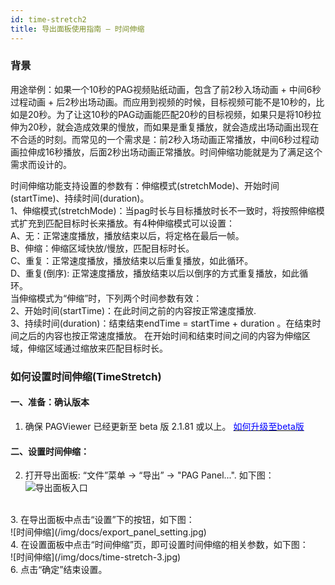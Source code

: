 ```yaml
---
id: time-stretch2
title: 导出面板使用指南 — 时间伸缩
---
```


### 背景
用途举例：如果一个10秒的PAG视频贴纸动画，包含了前2秒入场动画 + 中间6秒过程动画 + 后2秒出场动画。而应用到视频的时候，目标视频可能不是10秒的，比如是20秒。为了让这10秒的PAG动画能匹配20秒的目标视频，如果只是将10秒拉伸为20秒，就会造成效果的慢放，而如果是重复播放，就会造成出场动画出现在不合适的时刻。而常见的一个需求是：前2秒入场动画正常播放，中间6秒过程动画拉伸成16秒播放，后面2秒出场动画正常播放。时间伸缩功能就是为了满足这个需求而设计的。 <br/>

时间伸缩功能支持设置的参数有：伸缩模式(stretchMode)、开始时间(startTime)、持续时间(duration)。 <br/>
1、伸缩模式(stretchMode)：当pag时长与目标播放时长不一致时，将按照伸缩模式扩充到匹配目标时长来播放。有4种伸缩模式可以设置： <br/>
  A、无：正常速度播放，播放结束以后，将定格在最后一帧。 <br/>
  B、伸缩：伸缩区域快放/慢放，匹配目标时长。 <br/>
  C、重复：正常速度播放，播放结束以后重复播放，如此循环。 <br/>
  D、重复(倒序): 正常速度播放，播放结束以后以倒序的方式重复播放，如此循环。 <br/>
当伸缩模式为“伸缩”时，下列两个时间参数有效： <br/>
2、开始时间(startTime)：在此时间之前的内容按正常速度播放. <br/>
3、持续时间(duration)：结束结束endTime = startTime + duration 。在结束时间之后的内容也按正常速度播放。 在开始时间和结束时间之间的内容为伸缩区域，伸缩区域通过缩放来匹配目标时长。<br/>


### 如何设置时间伸缩(TimeStretch)
#### 一、准备：确认版本 <br/>
1. 确保 PAGViewer 已经更新至 beta 版 2.1.81 或以上。 [<font color=blue>如何升级至beta版</font>](/docs/beta.html) <br/>

#### 二、设置时间伸缩：<br/>
2. 打开导出面板: “文件”菜单 -> “导出” -> "PAG Panel...". 如下图：<br/>
![导出面板入口](/img/docs/export_panel_entrance.jpg)
<br/>
3. 在导出面板中点击“设置”下的按钮，如下图：<br/>
![时间伸缩](/img/docs/export_panel_setting.jpg)
<br/>
4. 在设置面板中点击“时间伸缩”页，即可设置时间伸缩的相关参数，如下图：<br/>
![时间伸缩](/img/docs/time-stretch-3.jpg)
<br/>
6. 点击“确定”结束设置。<br/>